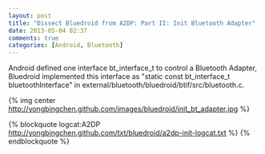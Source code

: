 ```yaml
---
layout: post
title: "Dissect Bluedroid from A2DP: Part II: Init Bluetooth Adapter"
date: 2013-05-04 02:37
comments: true
categories: [Android, Bluetooth]
---
```


Android defined one interface bt_interface_t to control a Bluetooth Adapter, Bluedroid implemented this interface as "static const bt_interface_t bluetoothInterface" in external/bluetooth/bluedroid/btif/src/bluetooth.c.

{% img center http://yongbingchen.github.com/images/bluedroid/init_bt_adapter.jpg  %}

{% blockquote logcat:A2DP http://yongbingchen.github.com/txt/bluedroid/a2dp-init-logcat.txt %}
{% endblockquote %}

